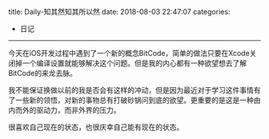 title: Daily-知其然知其所以然
date: 2018-08-03 22:47:07
categories:
- 日记

---


今天在iOS开发过程中遇到了一个新的概念BitCode，简单的做法只要在Xcode关闭掉一个编译设置就能够解决这个问题。但是我的内心都有一种欲望想去了解BitCode的来龙去脉。

我不能保证换做以前的我是否会有这样的冲动，但是因为最近对于学习这件事情有了一些新的领悟，对新的事物总有打破砂锅问到底的欲望。更重要的是这是一种由内而外的驱动力，而非外界的压力。

很喜欢自己现在的状态，也很庆幸自己能有现在的状态。
